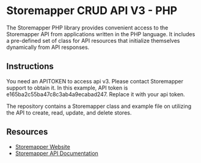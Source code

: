 # Storemapper CRUD API V3 - PHP

The Storemapper PHP library provides convenient access to the Storemapper API from applications written in the PHP language. It includes a pre-defined set of class for API resources that initialize themselves dynamically from API responses.


## Instructions

You need an APITOKEN to access api v3. Please contact Storemapper support to obtain it. In this example, API token is e165ba2c55ba47c8c3ab4a9ecabad247. Replace it with your api token.

The repository contains a Storemapper class and example file on utilizing the API to create, read, update, and delete stores.


## Resources


* [Storemapper Website](https://www.storemapper.com/)
* [Storemapper API Documentation](https://www.storemapper.com/support/knowledge-base/crud-api-v3/)
